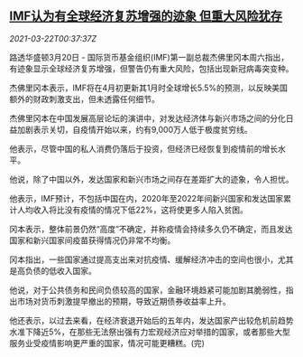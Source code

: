 <!--1616374863000-->
[IMF认为有全球经济复苏增强的迹象 但重大风险犹存](https://cn.reuters.com/article/imf-global-economy-risks-0320-sat-idCNKBS2BE01L)
------

<div><i>2021-03-22T00:37:37Z</i></div><p>路透华盛顿3月20日 - 国际货币基金组织(IMF)第一副总裁杰佛里冈本周六指出，有迹象显示全球经济复苏增强，但警告仍有重大风险，包括出现新冠病毒突变种。</p><p>杰佛里冈本表示，IMF将在4月初更新其1月时全球增长5.5%的预测，以反映美国额外的财政刺激支出，但未透露任何细节。</p><p>杰佛里冈本在中国发展高层论坛的演讲中，对发达经济体与新兴市场之间的分化日益加剧表示关切，自疫情开始以来，约有9,000万人低于极度贫穷线。</p><p>他表示，尽管中国的私人消费仍落后于投资，但经济已经恢复到疫情前的增长水平。</p><p>他说，除了中国以外，发达国家和新兴市场之间存在差距扩大的迹象，令人担忧。</p><p>他表示，IMF预计，不包括中国在内，2020年至2022年间新兴国家和发达国家累计人均收入将比没有疫情的情况下低22%，这将使更多人陷入贫困。</p><p>冈本表示，整体前景仍然“高度”不确定，并称疫情会持续多久仍不确定，而且发达国家和新兴国家间疫苗获得情况仍非常不均衡。</p><p>冈本指出，一些国家通过提高支出来对抗疫情、缓解经济冲击的空间也很小，尤其是高负债的低收入国家。</p><p>他说，对于公共债务和民间负债较高的国家，金融环境趋紧可能加剧其脆弱性，指出市场对货币刺激提早撤出的预期，导致近期债券收益率上升。</p><p>他还表示，以过去来看，在经济衰退开始后的五年内，发达国家产出较危机前趋势水准下降近5%，在那些无法祭出强有力宏观经济应对举措的国家，或者那些大型服务业受疫情影响更严重的国家，情况可能更糟糕。(完)</p>
